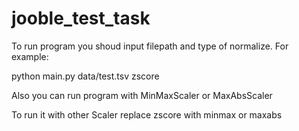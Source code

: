 # jooble_test_task

To run program you shoud input filepath and type of normalize. For example:

python main.py data/test.tsv zscore

Also you can run program with MinMaxScaler or MaxAbsScaler

To run it with other Scaler replace zscore with minmax or maxabs
